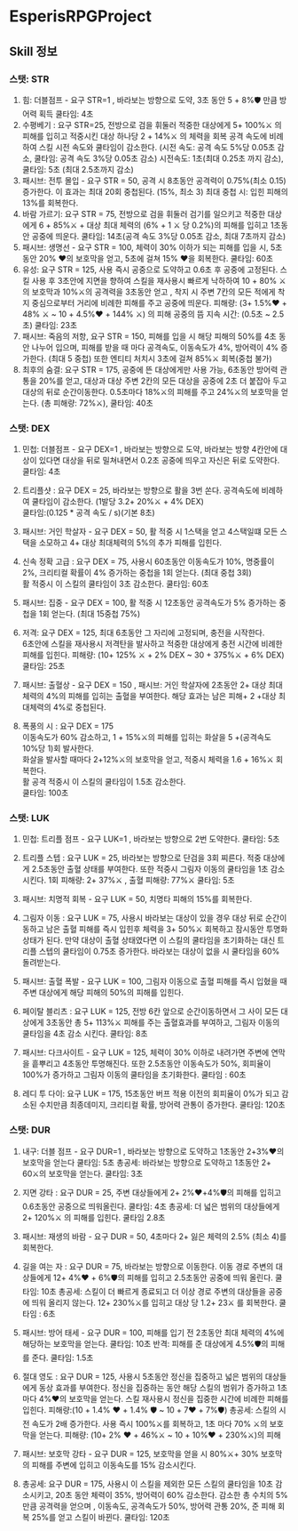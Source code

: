 # EsperisRPGProject
## Skill 정보
### 스탯: STR
  1. 힘: 더블점프 - 요구 STR=1 , 바라보는 방향으로 도약, 3초 동안 5 + 8%🛡 만큼 방어력 획득  쿨타임: 4초
  2. 수평베기 : 요구 STR=25, 전방으로 검을 휘둘러 적중한 대상에게 5+ 100%⚔ 의 피해를 입히고 적중시킨 대상 하나당 2 + 14%⚔ 의 체력을 회복
     공격 속도에 비례하여 스킬 시전 속도와 쿨타임이 감소한다. (시전 속도: 공격 속도 5%당 0.05초 감소, 쿨타임: 공격 속도 3%당 0.05초 감소)
     시전속도: 1초(최대 0.25초 까지 감소), 쿨타임: 5초 (최대 2.5초까지 감소)
  3. 패시브: 전투 몰입 - 요구 STR = 50, 공격 시 8초동안 공격력이 0.75%(최소 0.15) 증가한다. 이 효과는 최대 20회 중첩된다. (15%, 최소 3)
     최대 중첩 시: 입힌 피해의 13%를 회복한다.
  4. 바람 가르기: 요구 STR = 75, 전방으로 검을 휘둘러 검기를 일으키고 적중한 대상에게 6 + 85%⚔ + 대상 최대 체력의 (6% + 1 ⚔ 당 0.2%)의 피해를 입히고 1초동안 공중에 띄운다. 쿨타임: 14초(공격 속도 3%당 0.05초 감소, 최대 7초까지 감소)
  5. 패시브: 생명선 - 요구 STR = 100, 체력이 30% 이하가 되는 피해를 입을 시, 5초 동안 20% ♥의 보호막을 얻고, 5초에 걸쳐 15% ♥을 회복한다. 쿨타임: 60초
  6. 유성: 요구 STR = 125, 사용 즉시 공중으로 도약하고 0.6초 후 공중에 고정된다. 스킬 사용 후 3초안에 지면을 향하여 스킬을 재사용시 빠르게 낙하하여 10 + 80% ⚔ 의 보호막과 10%⚔의 공격력을 3초동안 얻고 , 착지 시 주변 7칸의 모든 적에게 착지 중심으로부터 거리에 비례한 피해를 주고 공중에 띄운다.
     피해량: (3+ 1.5%♥ + 48% ⚔ ~ 10 + 4.5%♥ + 144% ⚔) 의 피해
     공중의 뜸 지속 시간: (0.5초 ~ 2.5초)
    쿨타임: 23초
   7. 패시브: 죽음의 저항, 요구 STR = 150, 피해를 입을 시 해당 피해의 50%를 4초 동안 나누어 입으며, 피해를 받을 때 마다 공격속도, 이동속도가 4%, 방어력이 4% 증가한다. (최대 5 중첩) 또한 엔티티 처치시 3초에 걸쳐 85%⚔ 회복(중첩 불가)
   8. 최후의 숨결: 요구 STR = 175, 공중에 뜬 대상에게만 사용 가능, 6초동안 방어력 관통을 20%를 얻고, 대상과 대상 주변 2칸의 모든 대상을 공중에 2초 더 붙잡아 두고 대상의 뒤로 순간이동한다. 0.5초마다 18%⚔의 피해를 주고 24%⚔의 보호막을 얻는다. (총 피해량: 72%⚔), 쿨타임: 40초



### 스탯: DEX 
  1. 민첩: 더블점프 - 요구 DEX=1 , 바라보는 방향으로 도약, 바라보는 방향 4칸안에 대상이 있다면 대상을 뒤로 밀쳐내면서 0.2초 공중에 띄우고 자신은 뒤로 도약한다. <br> 쿨타임: 4초
  2. 트리플샷 : 요구 DEX = 25, 바라보는 방향으로 활을 3번 쏜다. 공격속도에 비례하여 쿨타임이 감소한다. (1발당 3.2+ 20%⚔ + 4% DEX) <br>쿨타임:(0.125 * 공격 속도 / s)(기본 8초)
     
  3. 패시브: 거인 학살자 - 요구 DEX = 50, 활 적중 시 1스택을 얻고 4스택일떄 모든 스택을 소모하고 4+ 대상 최대체력의 5%의 추가 피해를 입힌다.
  4. 신속 정확 고급 : 요구 DEX = 75, 사용시 60초동안 이동속도가 10%, 명중률이 2%, 크리티컬 확률이 4% 증가하는 중첩을 1회 얻는다. (최대 중첩 3회) <br> 활 적중시 이 스킬의 쿨타임이 3초 감소한다. 쿨타임: 60초
  5. 패시브: 집중 - 요구 DEX = 100, 활 적중 시 12초동안 공격속도가 5% 증가하는 중첩을 1회 얻는다. (최대 15중첩 75%)
  6. 저격: 요구 DEX = 125, 최대 6초동안 그 자리에 고정되며, 충전을 시작한다. <br>
    6초안에 스킬을 재사용시 저격탄을 발사하고 적중한 대상에게 충전 시간에 비례한 피해를 입힌다.
    피해량: (10+ 125% ⚔ + 2% DEX ~ 30 + 375%⚔ + 6% DEX) <br>  쿨타임: 25초
   7. 패시브: 출혈상 - 요구 DEX = 150 , 패시브: 거인 학살자에 2초동안 2+ 대상 최대체력의 4%의 피해를 입히는 출혈을 부여한다.
      해당 효과는 남은 피해+ 2 +대상 최대체력의 4%로 중첩된다.<br>
   8. 폭풍의 시 : 요구 DEX = 175 <br> 이동속도가 60% 감소하고,  1 + 15%⚔의 피해를 입히는 화살을 5 +(공격속도 10%당 1)회 발사한다.<br> 화살을 발사할 때마다 2+12%⚔의 보호막을 얻고, 적중시 체력을 1.6 + 16%⚔ 회복한다. <br> 활 공격 적중시 이 스킬의 쿨타임이 1.5초 감소한다. <br> 쿨타임: 100초




### 스탯:  LUK
  1. 민첩: 트리플 점프 - 요구 LUK=1 , 바라보는 방향으로 2번 도약한다.  쿨타임: 5초
  2. 트리플 스텝 : 요구 LUK = 25, 바라보는 방향으로 단검을 3회 찌른다. 적중 대상에게 2.5초동안 출혈 상태를 부여한다.
    또한 적중시 그림자 이동의 쿨타임을 1초 감소시킨다.  1회 피해량: 2+ 37%⚔ , 출혈 피해량:  77%⚔ 쿨타임: 5초
  3. 패시브: 치명적 회복 - 요구 LUK = 50, 치명타 피해의 15%를 회복한다.
  4. 그림자 이동 : 요구 LUK = 75, 사용시 바라보는 대상이 있을 경우 대상 뒤로 순간이동하고 남은 출혈 피해를 즉시 입힌후 체력을 3+ 50%⚔ 회복하고 잠시동안 투명화 상태가 된다. 만약 대상이 출혈 상태였다면 이 스킬의 쿨타임을 초기화하는 대신 트리플 스텝의 쿨타임이 0.75초 증가한다.
  바라보는 대상이 없을 시 쿨타임을 60% 돌려받는다.
  5. 패시브: 출혈 폭발 - 요구 LUK = 100, 그림자 이동으로 출혈 피해를 즉시 입혔을 때 주변 대상에게 해당 피해의 50%의 피해를 입힌다.
  6. 페이탈 블리츠 : 요구 LUK = 125, 전방 6칸 앞으로 순간이동하면서 그 사이 모든 대상에게  3초동안 총 5+ 113%⚔ 피해를 주는 출혈효과를 부여하고, 그림자 이동의 쿨타임을 4초 감소 시킨다. 쿨타임: 8초

   7. 패시브: 다크사이트 - 요구 LUK = 125, 체력이 30% 이하로 내려가면 주변에 연막을 흩뿌리고 4초동안 투명해진다. 또한 2.5초동안 이동속도가 50%, 회피율이 100%가 증가하고 그림자 이동의 쿨타임을 초기화한다. 쿨타임 : 60초
   8. 레디 투 다이: 요구 LUK = 175, 15초동안 버프 적용 이전의 회피율이 0%가 되고 감소된 수치만큼 최종데미지, 크리티컬 확률, 방어력 관통이 증가한다. 쿨타임: 120초




### 스탯:  DUR
  1. 내구: 더블 점프 - 요구 DUR=1 , 바라보는 방향으로  도약하고 1초동안 2+3%♥의 보호막을 얻는다  쿨타임: 5초
                          총공세: 바라보는 방향으로 도약하고  1초동안 2+ 60⚔의 보호막을 얻는다. 쿨타임: 3초

  2. 지면 강타 : 요구 DUR = 25, 주변 대상들에게 2+ 2%♥+4%🛡의 피해를 입히고 0.6초동안 공중으로 띄워올린다. 쿨타임: 4초
                          총공세: 더 넓은 범위의 대상들에게 2+ 120%⚔ 의 피해를 입힌다. 쿨타임 2.8초
  3. 패시브: 재생의 바람 - 요구 DUR = 50, 4초마다 2+ 잃은 체력의 2.5% (최소 4)를 회복한다.
  4. 길을 여는 자 : 요구 DUR = 75, 바라보는 방향으로 이동한다. 이동 경로 주변의 대상들에게 12+ 4%♥ + 6%🛡의 피해를 입히고 2.5초동안 공중에 띄워 올린다. 쿨타임: 10초
                총공세: 스킬이 더 빠르게 종료되고 더 이상 경로 주변의 대상들을 공중에 띄워 올리지 않는다.
                        12+ 230%⚔를 입히고 대상 당 1.2+ 23⚔ 를 회복한다. 쿨타임 : 6초

  5. 패시브: 방어 태세 - 요구 DUR = 100, 피해를 입기 전 2초동안 최대 체력의 4%에 해당하는 보호막을 얻는다. 쿨타임: 10초
            반격: 피해를 준 대상에게 4.5%🛡의 피해를 준다. 쿨타임: 1.5초
  6. 절대 영도 : 요구 DUR = 125, 사용시 5초동안 정신을 집중하고 넓은 범위의 대상들에게 동상 효과를 부여한다. 정신을 집중하는 동안 해당 스킬의 범위가 증가하고 1초마다 4%♥의 보호막을 얻는다. 스킬 재사용시 정신을 집중한 시간에 비례한 피해를 입힌다.
                                  피해량:(10 + 1.4% ♥ + 1.4% 🛡 ~ 10 + 7♥ + 7%🛡) 
                                  총공세: 스킬의 시전 속도가 2배 증가한다. 사용 즉시 100%⚔를 회복하고,  1초 마다 70% ⚔의 보호막을 얻는다.  피해량: (10+ 2% ♥ + 46%⚔ ~ 10 + 10%♥ + 230%⚔)의 피해
  
   7. 패시브: 보호막 강타 - 요구 DUR = 125, 보호막을 얻을 시 80%⚔+ 30% 보호막 의 피해를 주변에 입히고 이동속도를 15% 감소시킨다.
   8. 총공세: 요구 DUR = 175, 사용시 이 스킬을 제외한 모든 스킬의 쿨타임을 10초 감소시키고, 20초 동안 체력이 35%, 방어력이 60% 감소한다. 감소한 총 수치의 5%만큼 공격력을 얻으며 , 이동속도, 공격속도가 50%, 방어력 관통 20%, 준 피해 회복 25%를 얻고 스킬이 바뀐다. 쿨타임: 120초

